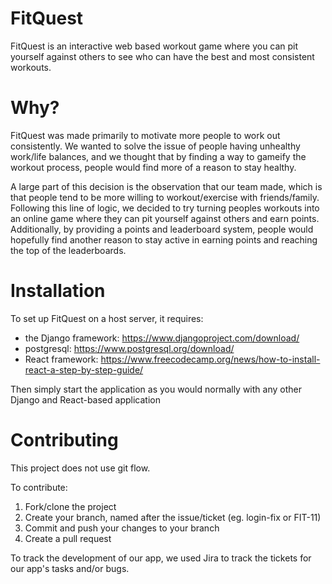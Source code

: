 # FitQuest

FitQuest is an interactive web based workout game where you can pit yourself against others to see who can have the best and most consistent workouts.

# Why?

FitQuest was made primarily to motivate more people to work out consistently. We wanted to solve the issue of people having unhealthy work/life balances, and we thought that by finding a way to gameify the workout process, people would find more of a reason to stay healthy.

A large part of this decision is the observation that our team made, which is that people tend to be more willing to workout/exercise with friends/family. Following this line of logic, we decided to try turning peoples workouts into an online game where they can pit yourself against others and earn points. Additionally, by providing a points and leaderboard system, people would hopefully find another reason to stay active in earning points and reaching the top of the leaderboards. 

# Installation

To set up FitQuest on a host server, it requires:

  - the Django framework: https://www.djangoproject.com/download/
  - postgresql: https://www.postgresql.org/download/
  - React framework: https://www.freecodecamp.org/news/how-to-install-react-a-step-by-step-guide/

Then simply start the application as you would normally with any other Django and React-based application

# Contributing

This project does not use git flow. 

To contribute: 
  1. Fork/clone the project
  2. Create your branch, named after the issue/ticket (eg. login-fix or FIT-11)
  3. Commit and push your changes to your branch
  4. Create a pull request

To track the development of our app, we used Jira to track the tickets for our app's tasks and/or bugs.
